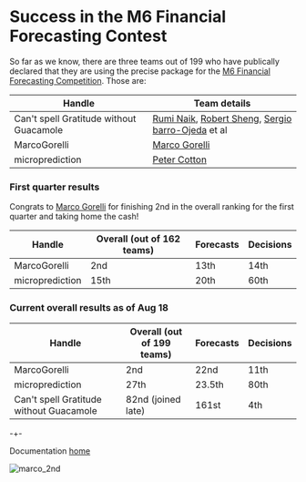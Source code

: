 
# Success in the M6 Financial Forecasting Contest

So far as we know, there are three teams out of 199 who have publically declared that they are using the precise package for the [M6 Financial Forecasting Competition](https://m6competition.com/). Those
are: 

| Handle                                  | Team details                                                |  
|-----------------------------------------|-------------------------------------------------------------|
| Can't spell Gratitude without Guacamole | [Rumi Naik](https://www.linkedin.com/in/armaghannaik/), [Robert Sheng](https://www.linkedin.com/in/robert-sheng/), [Sergio barro-Ojeda](https://www.linkedin.com/in/sergio-barro-ojeda-05b858165/) et al|
| MarcoGorelli                            | [Marco Gorelli](https://www.linkedin.com/in/marcogorelli/)  |
| microprediction                         | [Peter Cotton](https://www.linkedin.com/in/petercotton/)    | 

### First quarter results

Congrats to [Marco Gorelli](https://www.linkedin.com/in/marcogorelli/) for finishing 2nd in the overall ranking for the first quarter and taking home the cash! 

| Handle                                  | Overall (out of 162 teams)                                  |   Forecasts  |  Decisions |
|-----------------------------------------|-------------------------------------------------------------|--------------|------------|
| MarcoGorelli                            | 2nd                                                         |    13th      |  14th      |
| microprediction                         | 15th                                                        |    20th      |  60th      |



### Current overall results as of Aug 18


| Handle                                  | Overall (out of 199 teams)                                  |   Forecasts  |  Decisions |
|-----------------------------------------|-------------------------------------------------------------|--------------|------------|
| MarcoGorelli                            | 2nd                                                         |    22nd      |  11th      |
| microprediction                         | 27th                                                        |    23.5th    |  80th      |
| Can't spell Gratitude without Guacamole | 82nd   (joined late)                                        |   161st      |  4th       |




-+-

Documentation [home](https://microprediction.github.io/precise)


![marco_2nd](https://github.com/microprediction/precise/blob/main/docs/assets/images/marco_2nd.png)






